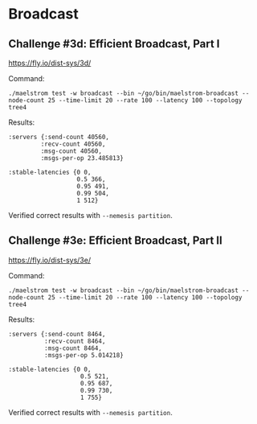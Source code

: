 # Broadcast

## Challenge #3d: Efficient Broadcast, Part I

https://fly.io/dist-sys/3d/

Command:

```shell
./maelstrom test -w broadcast --bin ~/go/bin/maelstrom-broadcast --node-count 25 --time-limit 20 --rate 100 --latency 100 --topology tree4
```

Results:

```shell
:servers {:send-count 40560,
         :recv-count 40560,
         :msg-count 40560,
         :msgs-per-op 23.485813}
 
:stable-latencies {0 0,
                   0.5 366,
                   0.95 491,
                   0.99 504,
                   1 512}
```

Verified correct results with `--nemesis partition`.

## Challenge #3e: Efficient Broadcast, Part II

https://fly.io/dist-sys/3e/

Command:

```shell
./maelstrom test -w broadcast --bin ~/go/bin/maelstrom-broadcast --node-count 25 --time-limit 20 --rate 100 --latency 100 --topology tree4
```

Results:

```shell
:servers {:send-count 8464,
          :recv-count 8464,
          :msg-count 8464,
          :msgs-per-op 5.014218}
          
:stable-latencies {0 0,
                    0.5 521,
                    0.95 687,
                    0.99 730,
                    1 755}
```

Verified correct results with `--nemesis partition`.
